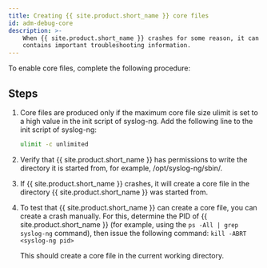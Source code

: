 ```yaml
---
title: Creating {{ site.product.short_name }} core files
id: adm-debug-core
description: >-
    When {{ site.product.short_name }} crashes for some reason, it can create a core file that
    contains important troubleshooting information. 
---
```


To enable core files, complete the following procedure:

## Steps

1. Core files are produced only if the maximum core file size ulimit is
    set to a high value in the init script of syslog-ng. Add the
    following line to the init script of syslog-ng:

    ```bash
    ulimit -c unlimited
    ```

2. Verify that {{ site.product.short_name }} has permissions to write the directory it is
    started from, for example, /opt/syslog-ng/sbin/.

3. If {{ site.product.short_name }} crashes, it will create a core file in the directory
    {{ site.product.short_name }} was started from.

4. To test that {{ site.product.short_name }} can create a core file, you can create a
    crash manually. For this, determine the PID of {{ site.product.short_name }} (for
    example, using the `ps -All | grep syslog-ng` command), then issue
    the following command: `kill -ABRT <syslog-ng pid>`

    This should create a core file in the current working directory.
